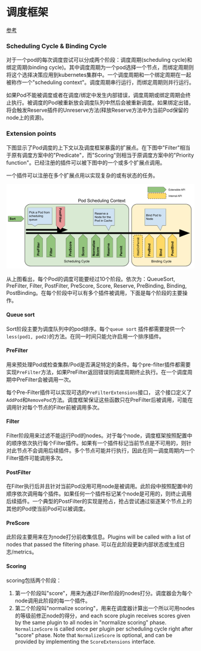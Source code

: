 # 调度框架

[参考](https://github.com/kubernetes/enhancements/blob/master/keps/sig-scheduling/624-scheduling-framework/README.md#custom-scheduler-plugins-out-of-tree)

### Scheduling Cycle & Binding Cycle

对于一个pod的每次调度尝试可以分成两个阶段：调度周期(scheduling cycle)和绑定周期(binding cycle)。其中调度周期为一个pod选择一个节点，而绑定周期则将这个选择决策应用到kubernetes集群中。一个调度周期和一个绑定周期在一起被称作一个"scheduling context"。调度周期串行运行，而绑定周期则并行运行。

如果Pod不能被调度或者在调度/绑定中发生内部错误，调度周期或绑定周期会终止执行。被调度的Pod被重新放会调度队列中然后会被重新调度。如果绑定出错，将会触发Reserve插件的Unreserve方法(释放Reserve方法中为当前Pod保留的node上的资源)。

### Extension points

下图显示了Pod调度的上下文以及调度框架暴露的扩展点。在下图中"Filter"相当于原有调度方案中的"Predicate"，而"Scoring"则相当于原调度方案中的"Priority function"。已经注册的插件可以被下图中的一个或多个扩展点调用。

一个插件可以注册在多个扩展点用以实现复杂的或有状态的任务。

![](./.images/scheduling-framework-extensions.png)

从上图看出，每个Pod的调度可能要经过10个阶段。依次为：QueueSort, PreFilter, Filter, PostFilter, PreScore, Score, Reserve, PreBinding, Binding, PostBinding。在每个阶段中可以有多个插件被调用，下面是每个阶段的主要操作。

#### Queue sort

Sort阶段主要为调度队列中的pod排序。每个`queue sort` 插件都需要提供一个`less(pod1, pod2)`的方法。在同一时间只能允许启用一个排序插件。

#### PreFilter

用来预处理Pod或检查集群/Pod是否满足特定的条件。每个pre-filter插件都需要实现`PreFilter`方法，如果PreFilter返回错误则调度周期终止执行。在一个调度周期中PreFilter会被调用一次。

每个Pre-Filter插件可以实现可选的`PreFilterExtensions`接口， 这个接口定义了`AddPod`和`RemovePod`方法。调度框架保证这些函数只在PreFilter后被调用，可能在调用针对每个节点的Filter前被调用多次。

#### Filter

Filter阶段用来过滤不能运行Pod的nodes。对于每个node，调度框架按照配置中的顺序依次执行每个Filter插件。如果有一个插件标记当前节点是不可用的，则针对此节点不会调用后续插件。多个节点可能并行执行，因此在同一调度周期内一个Filter插件可能调用多次。

#### PostFilter

在Filter执行后并且针对当前Pod没用可用node是被调用。此阶段中按照配置中的顺序依次调用每个插件。如果任何一个插件标记某个node是可用的，则终止调用后续插件。一个典型的PostFilter的实现是抢占，抢占尝试通过驱逐某个节点上的其他的Pod使当前Pod可以被调度。

#### PreScore

此阶段主要用来在为node打分前收集信息。Plugins will be called with a list of nodes that passed the filtering phase. 可以在此阶段更新内部状态或生成日志/metrics。

#### Scoring

scoring包括两个阶段：

1. 第一个阶段叫"score"，用来为通过Filter阶段的nodes打分。调度器会为每个node调用此阶段的每一个插件。
2. 第二个阶段叫"normalize scoring"，用来在调度器计算出一个所以可用nodes的等级前修正node的得分，and each score plugin receives scores given by the same plugin to all nodes in "normalize scoring" phase. `NormalizeScore` is called once per plugin per scheduling cycle right after "score" phase.  Note that `NormalizeScore` is optional, and can be provided by implementing the `ScoreExtensions` interface.